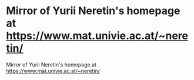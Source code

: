 # Mirror of Yurii Neretin's homepage at https://www.mat.univie.ac.at/~neretin/
Mirror of Yurii Neretin's homepage at https://www.mat.univie.ac.at/~neretin/
